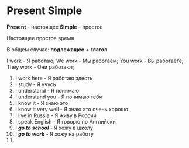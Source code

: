 # Present Simple

**Present** - настоящее
**Simple** - простое

Настоящее простое время

В общем случае: **подлежащее** + **глагол**

I work - Я работаю; 
We work - Мы работаем; 
You work - Вы работаете;
They work - Они работают;

1. I work here - Я работаю здесть
2. I study - Я учусь
3. I understand - Я понимаю
4. I understand you - Я понимаю тебя
5. I know it - Я знаю это
6. I know it very well - Я знаю это очень хорошо
7. I live in Russia - Я живу в России
8. I speak English - Я говорю по Английски
9. I ***go to school*** - Я хожу в школу
10. I ***go to work*** - Я хожу на работу
11. 